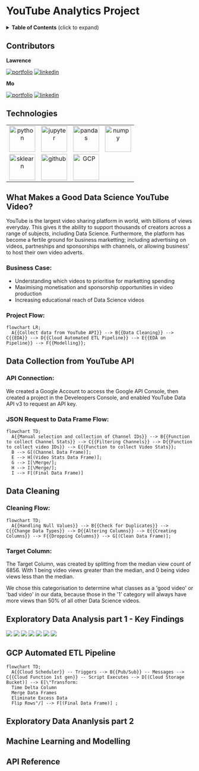 # YouTube Analytics Project

<details>
  <summary><strong>Table of Contents</strong> (click to expand)</summary>

<!-- toc -->
- [Contributors](https://github.com/LHide14/YouTube-Analytics#Contributors)
- [Technologies](https://github.com/LHide14/YouTube-Analytics#Technologies)
- [What Makes a Good Data Science Video](https://github.com/LHide14/YouTube-Analytics#What-Makes-a-Good-Data-Science-YouTube-Video?)
- [Data Collection from YouTube API](https://github.com/LHide14/YouTube-Analytics#Data-Collection-from-YouTube-API)
- [Data Cleaning](https://github.com/LHide14/YouTube-Analytics#Data-Cleaning)
- [Exploratory Data Analysis part 1 - Key Findings](https://github.com/LHide14/YouTube-Analytics#Exploratory-Data-Analysis-part-1---Key-Findings)
- [Cloud Automated ETL Pipeline](https://github.com/LHide14/YouTube-Analytics#Cloud-Automated-ETL-Pipeline)
- [Exploratory Data Ananlysis part 2](https://github.com/LHide14/YouTube-Analytics#Exploratory-Data-Ananlysis-part-2)
- [Machine Learning and Modelling](https://github.com/LHide14/YouTube-Analytics#Machine-Learning-and-Modelling)
<!-- tocstop -->
</details>

## Contributors

**Lawrence**

[![portfolio](https://img.shields.io/badge/my_portfolio-000?style=for-the-badge&logo=ko-fi&logoColor=white)](https://github.com/LHide14)
[![linkedin](https://img.shields.io/badge/linkedin-0A66C2?style=for-the-badge&logo=linkedin&logoColor=white)](https://www.linkedin.com/in/lawrence-hide-417255144/)

**Mo**

[![portfolio](https://img.shields.io/badge/my_portfolio-000?style=for-the-badge&logo=ko-fi&logoColor=white)](https://github.com/mms-mirza)
[![linkedin](https://img.shields.io/badge/linkedin-0A66C2?style=for-the-badge&logo=linkedin&logoColor=white)](https://www.linkedin.com/in/mms-mirza/)

## Technologies

<table align='float:left;'>
    <tr>
        <td align='center'><img width="70" src="https://github.com/LHide14/LHide14/blob/main/python.png" title="python"></td>
        <td align='center'><img width="70" src="https://github.com/LHide14/LHide14/blob/main/jupyter.png" title="jupyter"></td>
        <td align='center'><img width="70" src="https://github.com/LHide14/LHide14/blob/main/pandas.png" title="pandas"></td>
        <td align='center'><img width="70" src="https://github.com/LHide14/LHide14/blob/main/numpy.png" title="numpy"></td>
    </tr>
    <tr>
        <td align='center'><img width="70" src="https://github.com/LHide14/LHide14/blob/main/2560px-Scikit_learn_logo_small.svg.png" title="sklearn"></td>
        <td align='center'><img width="70" src="https://github.com/LHide14/LHide14/blob/main/github.png" title="github"></td>
        <td align='center'><img width="70" src="https://github.com/LHide14/LHide14/blob/main/icons8-google-cloud-50.png" title="GCP"></td>
    </tr>
</table>  

## What Makes a Good Data Science YouTube Video?

YouTube is the largest video sharing platform in world, with billions of views everyday. This gives it the ability to support thousands of creators across a range of subjects, including Data Science. Furthermore, the platform has become a fertile ground for business marketting; including advertising on videos, partneships and sponsorships with channels, or allowing business' to host their own video adverts.

### Business Case:
- Understanding which videos to prioritise for marketting spending
- Maximising monetisation and sponsorship opportunities in video production
- Increasing educational reach of Data Science videos

### Project Flow:


```mermaid
flowchart LR;
  A{{Collect data from YouTube API}} --> B{{Data Cleaning}} --> C{{EDA}} --> D{{Cloud Automated ETL Pipeline}} --> E{{EDA on Pipeline}} --> F{{Modelling}};
```

## Data Collection from YouTube API

### API Connection:
We created a Google Account to access the Google API Console, then created a project in the Develeopers Console, and enabled YouTube Data API v3 to request an API key.

### JSON Request to Data Frame Flow:
```mermaid
flowchart TD;
  A{{Manual selection and collection of Channel IDs}} --> B{{Function to collect Channel Stats}} --> C{{Filtering Channels}} --> D{{Function to collect video IDs}} --> E{{Function to collect Video Stats}};
  B --> G[(Channel Data Frame)];
  E --> H[(Video Stats Data Frame)];
  G --> I[\Merge/];
  H --> I[\Merge/];
  I --> F[(Final Data Frame)]
```

## Data Cleaning

### Cleaning Flow:
```mermaid
flowchart TD;
  A{{Handling Null Values}} --> B{{Check for Duplicates}} --> C{{Change Data Types}} --> D{{Altering Columns}} --> E{{Creating Columns}} --> F{{Dropping Columns}} --> G[(Clean Data Frame)];
```

### Target Column:
The Target Column, was created by splitting from the median view count of 6856. With 1 being video views greater than the median, and 0 being video views less than the median.

We chose this categorisation to determine what classes as a 'good video' or 'bad video' in our data, because those in the '1' category will always have more views than 50% of all other Data Science videos.

## Exploratory Data Analysis part 1 - Key Findings
<img src="https://github.com/LHide14/YouTube-Analytics/blob/main/README_visualisations/viewcount_distribution.png">
<img src="https://github.com/LHide14/YouTube-Analytics/blob/main/README_visualisations/category_distribution.png">
<img src="https://github.com/LHide14/YouTube-Analytics/blob/main/README_visualisations/toptags_distribution.png">
<img src="https://github.com/LHide14/YouTube-Analytics/blob/main/README_visualisations/subscribersVSviewcount.png">
<img src="https://github.com/LHide14/YouTube-Analytics/blob/main/README_visualisations/nooftagsVSviewcount.png">
<img src="https://github.com/LHide14/YouTube-Analytics/blob/main/README_visualisations/licensedcontentVStarget.png">
<img src="https://github.com/LHide14/YouTube-Analytics/blob/main/README_visualisations/channelVStarget_percentage.png">

## GCP Automated ETL Pipeline
```mermaid
flowchart TD;
  A{{Cloud Scheduler}} -- Triggers --> B{{Pub/Sub}} -- Messages --> C{{Cloud Function 1st gen}} -- Script Executes --> D[(Cloud Storage Bucket)] --> E[\"Transform:
  Time Delta Column
  Merge Data Frames
  Eliminate Excess Data
  Flip Rows"/] --> F[(Final Data Frame)] ;
```
  
## Exploratory Data Ananlysis part 2

## Machine Learning and Modelling

## API Reference


